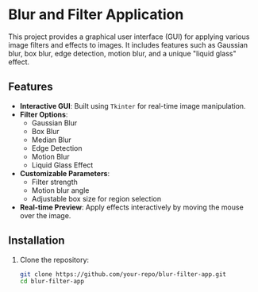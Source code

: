 # Blur and Filter Application

This project provides a graphical user interface (GUI) for applying various image filters and effects to images. It includes features such as Gaussian blur, box blur, edge detection, motion blur, and a unique "liquid glass" effect.

## Features

- **Interactive GUI**: Built using `Tkinter` for real-time image manipulation.
- **Filter Options**:
  - Gaussian Blur
  - Box Blur
  - Median Blur
  - Edge Detection
  - Motion Blur
  - Liquid Glass Effect
- **Customizable Parameters**:
  - Filter strength
  - Motion blur angle
  - Adjustable box size for region selection
- **Real-time Preview**: Apply effects interactively by moving the mouse over the image.

## Installation

1. Clone the repository:
   ```bash
   git clone https://github.com/your-repo/blur-filter-app.git
   cd blur-filter-app